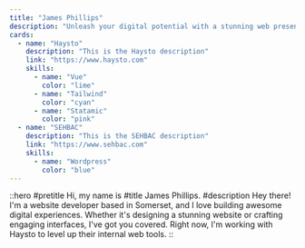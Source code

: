 ```yaml
---
title: "James Phillips"
description: "Unleash your digital potential with a stunning web presence that captivates your audience. Let's work together to bring your brand to life."
cards:
  - name: "Haysto"
    description: "This is the Haysto description"
    link: "https://www.haysto.com"
    skills:
      - name: "Vue"
        color: "lime"
      - name: "Tailwind"
        color: "cyan"
      - name: "Statamic"
        color: "pink"
  - name: "SEHBAC"
    description: "This is the SEHBAC description"
    link: "https://www.sehbac.com"
    skills:
      - name: "Wordpress"
        color: "blue"
---
```


::hero
#pretitle
Hi, my name is
#title
James Phillips.
#description
Hey there! I'm a website developer based in Somerset, and I love building awesome digital experiences. Whether it's designing a stunning website or crafting engaging interfaces, I've got you covered. Right now, I'm working with Haysto to level up their internal web tools.
::

<CardGrid :cards="cards" />
